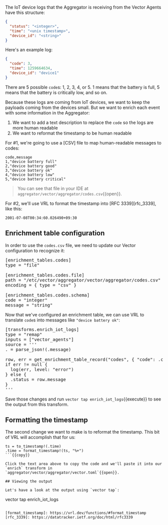 The IoT device logs that the Aggregator is receiving from the Vector Agents have this structure:

```json
{
  "status": "<integer>",
  "time": "<unix timestamp>",
  "device_id": "<string>"
}
```

Here's an example log:

```json
{
  "code": 3,
  "time": 1259664634,
  "device_id": "device1"
}
```

There are 5 possible `code`s: 1, 2, 3, 4, or 5. 1 means that the battery is full, 5 means
that the battery is critically low, and so on.

Because these logs are coming from IoT devices, we want to keep the payloads coming from the devices
small. But we want to enrich each event with some information in the Aggregator:

1. We want to add a text description to replace the `code` so the logs are more human readable
2. We want to reformat the timestamp to be human readable

For #1, we're going to use a [CSV] file to map human-readable messages to codes:

```csv
code,message
1,"device battery full"
2,"device battery good"
3,"device battery ok"
4,"device battery low"
5,"device battery critical"
```

> You can see that file in your IDE at `aggregator/vector/aggregator/codes.csv`{{open}}.

For #2, we'll use VRL to format the timestamp into [RFC 3339][rfc_3339], like this:

```
2001-07-08T00:34:60.026490+09:30
```

## Enrichment table configuration

In order to use the `codes.csv` file, we need to update our Vector configuration to recognize it:

<pre class="file" data-filename="aggregator/vector/aggregator/vector.toml" data-target="insert" data-marker="#insert-enrichment-tables-config">[enrichment_tables.codes]
type = "file"

[enrichment_tables.codes.file]
path = "/etc/vector/aggregator/vector/aggregator/codes.csv"
encoding = { type = "csv" }

[enrichment_tables.codes.schema]
code = "integer"
message = "string"</pre>

Now that we've configured an enrichment table, we can use VRL to translate `code`s into messages like `"device battery
ok"`:

<pre class="file" data-filename="aggregator/vector/aggregator/vector.toml" data-target="insert" data-marker="#insert-enrichment-transform">[transforms.enrich_iot_logs]
type = "remap"
inputs = ["vector_agents"]
source = '''
. = parse_json!(.message)

row, err = get_enrichment_table_record("codes", { "code": .code })
if err != null {
  log(err, level: "error")
} else {
  .status = row.message
}
'''</pre>

Save those changes and run `vector tap enrich_iot_logs`{{execute}} to see the output from this transform.

## Formatting the timestamp

The second change we want to make is to reformat the timestamp. This bit of VRL will accomplish that for us:

```
ts = to_timestamp!(.time)
.time = format_timestamp!(ts, "%+")
```{{copy}}

Click the text area above to copy the code and we'll paste it into our `enrich` transform in
`aggregator/vector/aggregator/vector.toml`{{open}}.

## Viewing the output

Let's have a look at the output using `vector tap`:

```
vector tap enrich_iot_logs
```{{execute}}

[format_timestamp]: https://vrl.dev/functions/#format_timestamp
[rfc_3339]: https://datatracker.ietf.org/doc/html/rfc3339